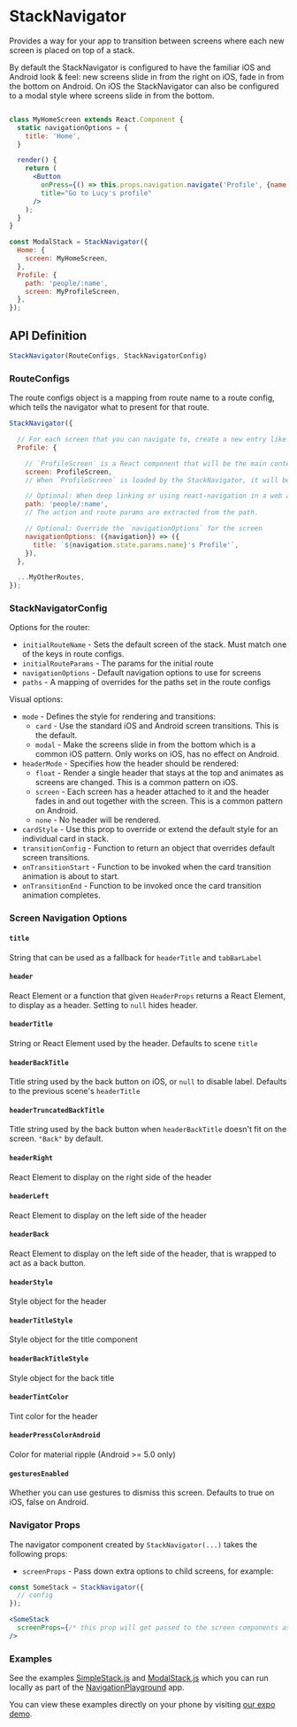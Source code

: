 # StackNavigator

Provides a way for your app to transition between screens where each new screen is placed on top of a stack.

By default the StackNavigator is configured to have the familiar iOS and Android look & feel: new screens slide in from the right on iOS, fade in from the bottom on Android. On iOS the StackNavigator can also be configured to a modal style where screens slide in from the bottom.

```jsx

class MyHomeScreen extends React.Component {
  static navigationOptions = {
    title: 'Home',
  }

  render() {
    return (
      <Button
        onPress={() => this.props.navigation.navigate('Profile', {name: 'Lucy'})}
        title="Go to Lucy's profile"
      />
    );
  }
}

const ModalStack = StackNavigator({
  Home: {
    screen: MyHomeScreen,
  },
  Profile: {
    path: 'people/:name',
    screen: MyProfileScreen,
  },
});
```

## API Definition

```js
StackNavigator(RouteConfigs, StackNavigatorConfig)
```

### RouteConfigs

The route configs object is a mapping from route name to a route config, which tells the navigator what to present for that route.

```js
StackNavigator({

  // For each screen that you can navigate to, create a new entry like this:
  Profile: {

    // `ProfileScreen` is a React component that will be the main content of the screen.
    screen: ProfileScreen,
    // When `ProfileScreen` is loaded by the StackNavigator, it will be given a `navigation` prop.

    // Optional: When deep linking or using react-navigation in a web app, this path is used:
    path: 'people/:name',
    // The action and route params are extracted from the path.

    // Optional: Override the `navigationOptions` for the screen
    navigationOptions: ({navigation}) => ({
      title: `${navigation.state.params.name}'s Profile'`,
    }),
  },

  ...MyOtherRoutes,
});
```

### StackNavigatorConfig

Options for the router:

- `initialRouteName` - Sets the default screen of the stack. Must match one of the keys in route configs.
- `initialRouteParams` - The params for the initial route
- `navigationOptions` - Default navigation options to use for screens
- `paths` - A mapping of overrides for the paths set in the route configs

Visual options:

- `mode` - Defines the style for rendering and transitions:
  - `card` - Use the standard iOS and Android screen transitions. This is the default.
  - `modal` - Make the screens slide in from the bottom which is a common iOS pattern. Only works on iOS, has no effect on Android.
- `headerMode` - Specifies how the header should be rendered:
  - `float` - Render a single header that stays at the top and animates as screens are changed. This is a common pattern on iOS.
  - `screen` - Each screen has a header attached to it and the header fades in and out together with the screen. This is a common pattern on Android.
  - `none` - No header will be rendered.
- `cardStyle` - Use this prop to override or extend the default style for an individual card in stack.
- `transitionConfig` - Function to return an object that overrides default screen transitions.
- `onTransitionStart` - Function to be invoked when the card transition animation is about to start.
- `onTransitionEnd` - Function to be invoked once the card transition animation completes.


### Screen Navigation Options

#### `title`

String that can be used as a fallback for `headerTitle` and `tabBarLabel`

#### `header`

React Element or a function that given `HeaderProps` returns a React Element, to display as a header. Setting to `null` hides header.

#### `headerTitle`

String or React Element used by the header. Defaults to scene `title`

#### `headerBackTitle`

Title string used by the back button on iOS, or `null` to disable label. Defaults to the previous scene's `headerTitle`

#### `headerTruncatedBackTitle`

Title string used by the back button when `headerBackTitle` doesn't fit on the screen. `"Back"` by default.

#### `headerRight`

React Element to display on the right side of the header

#### `headerLeft`

React Element to display on the left side of the header

#### `headerBack`

React Element to display on the left side of the header, that is wrapped to act as a back button.

#### `headerStyle`

Style object for the header

#### `headerTitleStyle`

Style object for the title component

#### `headerBackTitleStyle`

Style object for the back title

#### `headerTintColor`

Tint color for the header

#### `headerPressColorAndroid`

Color for material ripple (Android >= 5.0 only)

#### `gesturesEnabled`

Whether you can use gestures to dismiss this screen. Defaults to true on iOS, false on Android.

### Navigator Props

The navigator component created by `StackNavigator(...)` takes the following props:

- `screenProps` - Pass down extra options to child screens, for example:


 ```jsx
 const SomeStack = StackNavigator({
   // config
 });

 <SomeStack
   screenProps={/* this prop will get passed to the screen components as this.props.screenProps */}
 />
 ```

### Examples

See the examples [SimpleStack.js](https://github.com/react-community/react-navigation/tree/master/examples/NavigationPlayground/js/SimpleStack.js) and [ModalStack.js](https://github.com/react-community/react-navigation/tree/master/examples/NavigationPlayground/js/ModalStack.js) which you can run locally as part of the [NavigationPlayground](https://github.com/react-community/react-navigation/tree/master/examples/NavigationPlayground) app.

You can view these examples directly on your phone by visiting [our expo demo](https://exp.host/@react-navigation/NavigationPlayground).
